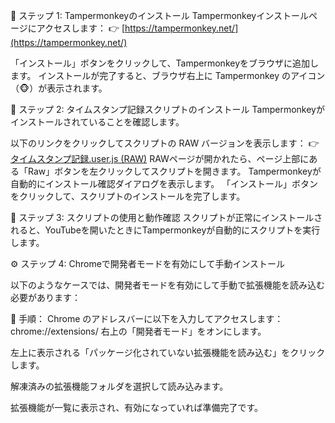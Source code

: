 🧩 ステップ 1: Tampermonkeyのインストール
Tampermonkeyインストールページにアクセスします：
👉 [https://tampermonkey.net/](https://tampermonkey.net/)

「インストール」ボタンをクリックして、Tampermonkeyをブラウザに追加します。
インストールが完了すると、ブラウザ右上に Tampermonkey のアイコン（🐵）が表示されます。

📜 ステップ 2: タイムスタンプ記録スクリプトのインストール
Tampermonkeyがインストールされていることを確認します。

以下のリンクをクリックしてスクリプトの RAW バージョンを表示します：
👉[タイムスタンプ記録.user.js (RAW)](https://github.com/Shinya1015/YT-Time-Stamp/blob/main/%E3%82%BF%E3%82%A4%E3%83%A0%E3%82%B9%E3%82%BF%E3%83%B3%E3%83%97%E8%A8%98%E9%8C%B2.user.js)
RAWページが開かれたら、ページ上部にある「Raw」ボタンを左クリックしてスクリプトを開きます。
Tampermonkeyが自動的にインストール確認ダイアログを表示します。
「インストール」ボタンをクリックして、スクリプトのインストールを完了します。

🚀 ステップ 3: スクリプトの使用と動作確認
スクリプトが正常にインストールされると、YouTubeを開いたときにTampermonkeyが自動的にスクリプトを実行します。

⚙️ ステップ 4: Chromeで開発者モードを有効にして手動インストール

以下のようなケースでは、開発者モードを有効にして手動で拡張機能を読み込む必要があります：

🔧 手順：
Chrome のアドレスバーに以下を入力してアクセスします：
chrome://extensions/
右上の「開発者モード」をオンにします。

左上に表示される「パッケージ化されていない拡張機能を読み込む」をクリックします。

解凍済みの拡張機能フォルダを選択して読み込みます。

拡張機能が一覧に表示され、有効になっていれば準備完了です。
